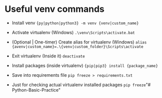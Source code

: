# Useful venv commands

* Install venv
`{py|python|python3} -m venv {venv|custom_name}`

* Activate virtualenv (Windows)
`.\venv\Scripts\activate.bat`

* (Optional | One-timer) Create alias for virtualenv (Windows)
`alias {avenv|custom_name}=.\{venv|custom_folder}\Scripts\activate`

* Exit virtualenv (Inside it)
`deactivate`

* Install packages (inside virtualenv)
`{pip|pip3} install {package_name}`

* Save into requirements file
`pip freeze > requirements.txt`

* Just for checking actual virtualenv installed packages
`pip freeze`"# Python-Basic-Practice" 
